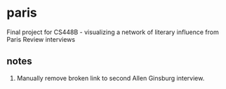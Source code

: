 # paris
Final project for CS448B - visualizing a network of literary influence from Paris Review interviews

## notes
1. Manually remove broken link to second Allen Ginsburg interview.
